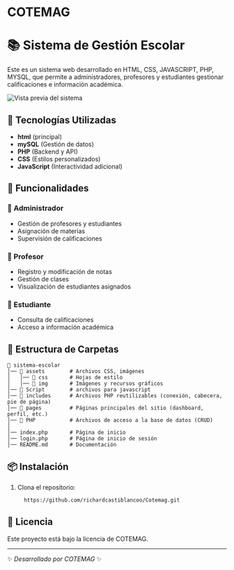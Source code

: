 # COTEMAG

# 📚 Sistema de Gestión Escolar

Este es un sistema web desarrollado en HTML, CSS, JAVASCRIPT, PHP, MYSQL, que permite a administradores, profesores y estudiantes gestionar calificaciones e información académica.

![Vista previa del sistema](./assets/img/portada-cotemag.webp)

## 🚀 Tecnologías Utilizadas
- **html** (principal)
- **mySQL** (Gestión de datos)
- **PHP** (Backend y API)
- **CSS** (Estilos personalizados)
- **JavaScript** (Interactividad adicional)

## 📌 Funcionalidades
### 🔹 Administrador
- Gestión de profesores y estudiantes
- Asignación de materias
- Supervisión de calificaciones

### 🔹 Profesor
- Registro y modificación de notas
- Gestión de clases
- Visualización de estudiantes asignados

### 🔹 Estudiante
- Consulta de calificaciones
- Acceso a información académica

## 📂 Estructura de Carpetas
```
📁 sistema-escolar
│── 📁 assets        # Archivos CSS, imágenes
│   │── 📁 css       # Hojas de estilo
│   │── 📁 img       # Imágenes y recursos gráficos
│── 📁 Script        # archivos para javascript
│── 📁 includes      # Archivos PHP reutilizables (conexión, cabecera, pie de página)
│── 📁 pages         # Páginas principales del sitio (dashboard, perfil, etc.)
│── 📁 PHP           # Archivos de acceso a la base de datos (CRUD)
│
│── index.php       # Página de inicio
│── login.php       # Página de inicio de sesión
│── README.md       # Documentación
```

## 📦 Instalación
1. Clona el repositorio:
   ```bash
     https://github.com/richardcastiblancoo/Cotemag.git
   ```


## 📜 Licencia
Este proyecto está bajo la licencia de COTEMAG.

---
✨ _Desarrollado por COTEMAG_ ✨
